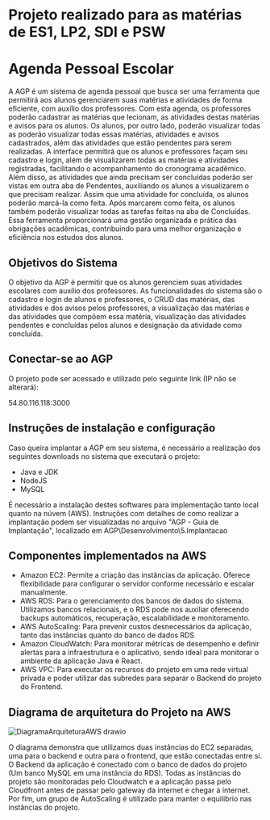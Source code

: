 # Projeto realizado para as matérias de ES1, LP2, SDI e PSW

# <AGP> Agenda Pessoal Escolar

A AGP é um sistema de agenda pessoal que busca ser uma ferramenta que
permitirá aos alunos gerenciarem suas matérias e atividades de forma eficiente, com
auxílio dos professores. Com esta agenda, os professores poderão cadastrar as matérias
que lecionam, as atividades destas matérias e avisos para os alunos. Os alunos, por outro
lado, poderão visualizar todas as poderão visualizar todas essas matérias, atividades e
avisos cadastrados, além das atividades que estão pendentes para serem realizadas. A
interface permitirá que os alunos e professores façam seu cadastro e login, além de
visualizarem todas as matérias e atividades registradas, facilitando o acompanhamento do
cronograma acadêmico. Além disso, as atividades que ainda precisam ser concluídas
poderão ser vistas em outra aba de Pendentes, auxiliando os alunos a visualizarem o que
precisam realizar. Assim que uma atividade for concluída, os alunos poderão marcá-la
como feita. Após marcarem como feita, os alunos também poderão visualizar todas as
tarefas feitas na aba de Concluídas. Essa ferramenta proporcionará uma gestão organizada
e prática das obrigações acadêmicas, contribuindo para uma melhor organização e
eficiência nos estudos dos alunos.

## Objetivos do Sistema

O objetivo da AGP é permitir que os alunos gerenciem suas atividades escolares
com auxílio dos professores. As funcionalidades do sistema são o cadastro e login de
alunos e professores, o CRUD das matérias, das atividades e dos avisos pelos professores,
a visualização das matérias e das atividades que compõem essa matéria, visualização das
atividades pendentes e concluídas pelos alunos e designação da atividade como concluída.

## Conectar-se ao AGP

O projeto pode ser acessado e utilizado pelo seguinte link (IP não se alterará):

54.80.116.118:3000

## Instruções de instalação e configuração

Caso queira implantar a AGP em seu sistema, é necessário a realização dos seguintes downloads no sistema que executará o projeto:
- Java e JDK
- NodeJS
- MySQL

É necessário a instalação destes softwares para implementação tanto local quanto na núvem (AWS). Instruções com detalhes de como realizar a implantação podem ser visualizadas no arquivo "AGP - Guia de Implantação", localizado em AGP\Desenvolvimento\5.Implantacao

## Componentes implementados na AWS

- Amazon EC2: Permite a criação das instâncias da aplicação. Oferece flexibilidade
para configurar o servidor conforme necessário e escalar manualmente.
- AWS RDS: Para o gerenciamento dos bancos de dados do sistema. Utilizamos
bancos relacionais, e o RDS pode nos auxiliar oferecendo backups automáticos,
recuperação, escalabilidade e monitoramento.
- AWS AutoScaling: Para prevenir custos desnecessários da aplicação, tanto das instâncias quanto do banco de dados RDS
- Amazon CloudWatch: Para monitorar métricas de desempenho e definir alertas
para a infraestrutura e o aplicativo, sendo ideal para monitorar o ambiente da
aplicação Java e React.
- AWS VPC: Para executar os recursos do projeto em uma rede virtual privada e poder utilizar das subredes para separar o Backend do projeto do Frontend.

## Diagrama de arquitetura do Projeto na AWS

![DiagramaArquiteturaAWS drawio](https://github.com/user-attachments/assets/8964d260-94c3-4a52-9969-1070478d8572)

O diagrama demonstra que utilizamos duas instâncias do EC2 separadas, uma para o
backend e outra para o frontend, que estão conectadas entre si. O Backend da aplicação é conectado com o banco
de dados do projeto (Um banco MySQL em uma instância do RDS). Todas as instâncias do projeto são monitoradas pelo Cloudwatch e a aplicação
passa pelo Cloudfront antes de passar pelo gateway da internet e chegar à internet. Por fim, um grupo de AutoScaling é utilizado para manter o equilibrio nas instâncias do projeto.

